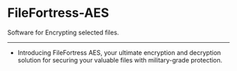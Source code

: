 # FileFortress-AES
Software for Encrypting selected files.

-----------------------------------------
* Introducing FileFortress AES, your ultimate encryption and decryption solution for securing your valuable files with military-grade protection.
